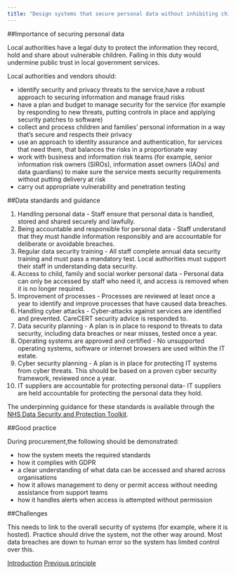 ```yaml
---
title: "Design systems that secure personal data without inhibiting children’s social care practice"
---
```


##Importance of securing personal data

Local authorities have a legal duty to protect the information they record, hold and share about vulnerable children. Failing in this duty would undermine public trust in local government services.

Local authorities and vendors should:

* identify security and privacy threats to the service,have a robust approach to securing information and manage fraud risks
* have a plan and budget to manage security for the service (for example by responding to new threats, putting controls in place and applying security patches to software)
* collect and process children and families’ personal information in a way that’s secure and respects their privacy
* use an approach to identity assurance and authentication, for services that need them, that balances the risks in a proportionate way 
* work with business and information risk teams (for example, senior information risk owners (SIROs), information asset owners (IAOs) and data guardians) to make sure the service meets security requirements without putting delivery at risk
* carry out appropriate vulnerability and penetration testing

##Data standards and guidance

1. Handling personal data - Staff ensure that personal data is handled, stored and shared securely and lawfully. 
2. Being accountable and responsible for personal data - Staff understand that they must handle information responsibly and are accountable for deliberate or avoidable breaches.
3. Regular data security training - All staff complete annual data security training and must pass a mandatory test. Local authorities must support their staff in understanding data security.
4. Access to child, family and social worker personal data - Personal data can only be accessed by staff who need it, and access is removed when it is no longer required.
5. Improvement of processes - Processes are reviewed at least once a year to identify and improve processes that have caused data breaches. 
6. Handling cyber attacks - Cyber-attacks against services are identified and prevented. CareCERT security advice is responded to.
7. Data security planning - A plan is in place to respond to threats to data security, including data breaches or near misses, tested once a year. 
8. Operating systems are approved and certified - No unsupported operating systems, software or internet browsers are used within the IT estate.
9. Cyber security planning - A plan is in place for protecting IT systems from cyber threats. This should be based on a proven cyber security framework, reviewed once a year.
10. IT suppliers are accountable for protecting personal data- IT suppliers are held accountable for protecting the personal data they hold.

The underpinning guidance for these standards is available through the [NHS Data Security and Protection Toolkit](https://digital.nhs.uk/about-nhs-digital/our-work/nhs-digital-data-and-technology-standards/framework/beta---data-security-standards).

##Good practice

During procurement,the following should be demonstrated:

* how the system meets the required standards 
* how it complies with GDPR
* a clear understanding of what data can be accessed and shared across organisations
* how it allows management to deny or permit access without needing assistance from support teams
* how it handles alerts when access is attempted without permission

##Challenges

This needs to link to the overall security of systems (for example, where it is hosted). Practice should drive the system, not the other way around. Most data breaches are down to human error so the system has limited control over this.

[Introduction](/index)
[Previous principle](/principle-6)
